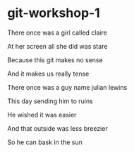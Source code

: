 # git-workshop-1


There once was a girl called claire

At her screen all she did was stare

Because this git makes no sense

And it makes us really tense

There once was a guy name julian lewins

This day sending him to ruins

He wished it was easier

And that outside was less breezier

So he can bask in the sun

